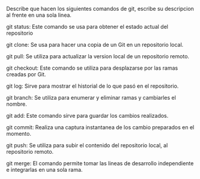 Describe que hacen los siguientes comandos de git, escribe su descripcion al frente en una sola linea.

git status: Este comando se usa para obtener el estado actual del repositorio

git clone: Se usa para hacer una copia de un Git en un repositorio local. 

git pull: Se utiliza para  actualizar la version local de un repositorio remoto. 

git checkout: Este comando se utiliza para desplazarse por las ramas creadas por Git.

git log: Sirve para mostrar el historial de lo que pasó en el repositorio.

git branch: Se utiliza para enumerar y eliminar ramas y cambiarles el nombre. 

git add: Este comando sirve para guardar los cambios realizados.

git commit: Realiza una captura instantanea de los cambio preparados en el momento.

git push: Se utiliza para subir el contenido del repositorio local, al repositorio remoto.

git merge: El comando permite tomar las lineas de desarrollo independiente e integrarlas en una sola rama.